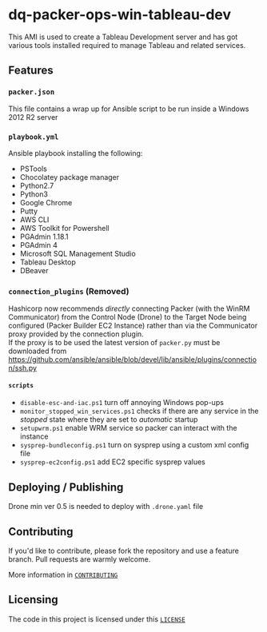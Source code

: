 # dq-packer-ops-win-tableau-dev

This AMI is used to create a Tableau Development server and has got various tools installed required to manage Tableau and related services.

## Features

### `packer.json`

This file contains a wrap up for Ansible script to be run inside a Windows 2012 R2 server

### `playbook.yml`

Ansible playbook installing the following:
- PSTools
- Chocolatey package manager
- Python2.7
- Python3
- Google Chrome
- Putty
- AWS CLI
- AWS Toolkit for Powershell
- PGAdmin 1.18.1
- PGAdmin 4
- Microsoft SQL Management Studio
- Tableau Desktop
- DBeaver

### `connection_plugins` (Removed)
Hashicorp now recommends _directly_ connecting Packer (with the WinRM Communicator) from the Control Node (Drone) to the Target Node being configured (Packer Builder EC2 Instance) rather than via the Communicator proxy provided by the connection plugin. <br>
If the proxy is to be used the latest version of `packer.py` must be downloaded from https://github.com/ansible/ansible/blob/devel/lib/ansible/plugins/connection/ssh.py

#### `scripts`
- `disable-esc-and-iac.ps1` turn off annoying Windows pop-ups
- `monitor_stopped_win_services.ps1` checks if there are any service in the *stopped* state where they are set to *automatic* startup
- `setupwrm.ps1` enable WRM service so packer can interact with the instance
- `sysprep-bundleconfig.ps1` turn on sysprep using a custom xml config file
- `sysprep-ec2config.ps1` add EC2 specific sysprep values

## Deploying / Publishing
Drone min ver 0.5 is needed to deploy with `.drone.yaml` file

## Contributing

If you'd like to contribute, please fork the repository and use a feature
branch. Pull requests are warmly welcome.

More information in [`CONTRIBUTING`](./CONTRIBUTING)

## Licensing
The code in this project is licensed under this [`LICENSE`](./LICENSE)
